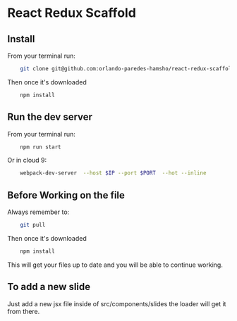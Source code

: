 # React Redux Scaffold

## Install ##

From your terminal run:

```bash
    git clone git@github.com:orlando-paredes-hamsho/react-redux-scaffold.git
```

Then once it's downloaded

```bash
    npm install
```

## Run the dev server ##

From your terminal run:

```bash
    npm run start 
```

Or in cloud 9:

```bash
    webpack-dev-server  --host $IP --port $PORT  --hot --inline
```

## Before Working on the file ##

Always remember to:

```bash
    git pull
```

Then once it's downloaded

```bash
    npm install
```

This will get your files up to date and you will be able to continue working.


## To add a new slide ##

Just add a new jsx file inside of src/components/slides the loader will get it from there.